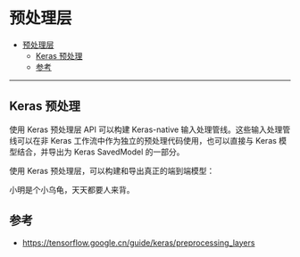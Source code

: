 # 预处理层

- [预处理层](#预处理层)
  - [Keras 预处理](#keras-预处理)
  - [参考](#参考)

***

## Keras 预处理

使用 Keras 预处理层 API 可以构建 Keras-native 输入处理管线。这些输入处理管线可以在非 Keras 工作流中作为独立的预处理代码使用，也可以直接与 Keras 模型结合，并导出为 Keras SavedModel 的一部分。

使用 Keras 预处理层，可以构建和导出真正的端到端模型：

小明是个小乌龟，天天都要人来背。


## 参考

- https://tensorflow.google.cn/guide/keras/preprocessing_layers
